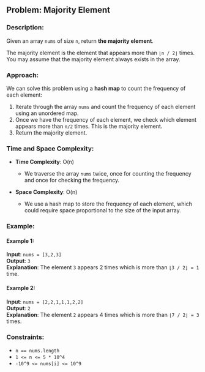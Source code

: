 ## Problem: Majority Element

### Description:
Given an array `nums` of size `n`, return **the majority element**.

The majority element is the element that appears more than `⌊n / 2⌋` times. You may assume that the majority element always exists in the array.

### Approach:
We can solve this problem using a **hash map** to count the frequency of each element:
1. Iterate through the array `nums` and count the frequency of each element using an unordered map.
2. Once we have the frequency of each element, we check which element appears more than `n/2` times. This is the majority element.
3. Return the majority element.

### Time and Space Complexity:
- **Time Complexity**: O(n)
  - We traverse the array `nums` twice, once for counting the frequency and once for checking the frequency.
  
- **Space Complexity**: O(n)
  - We use a hash map to store the frequency of each element, which could require space proportional to the size of the input array.

### Example:

#### Example 1:
**Input**: `nums = [3,2,3]`  
**Output**: `3`  
**Explanation**: The element `3` appears 2 times which is more than `⌊3 / 2⌋ = 1` time.

#### Example 2:
**Input**: `nums = [2,2,1,1,1,2,2]`  
**Output**: `2`  
**Explanation**: The element `2` appears 4 times which is more than `⌊7 / 2⌋ = 3` times.

### Constraints:
- `n == nums.length`
- `1 <= n <= 5 * 10^4`
- `-10^9 <= nums[i] <= 10^9`

